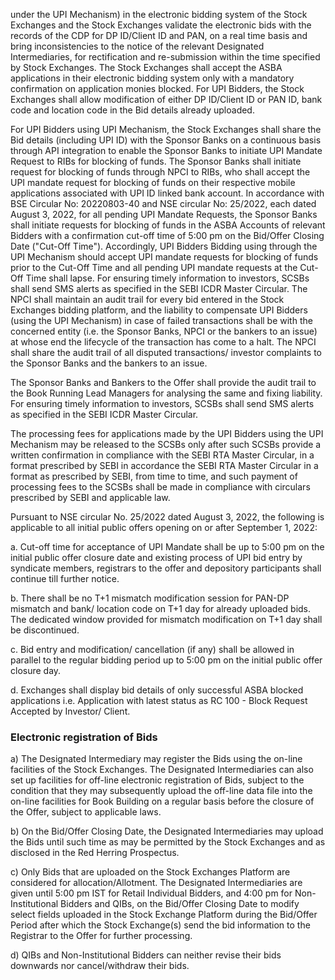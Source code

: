 under the UPI Mechanism) in the electronic bidding system of the Stock Exchanges and the Stock Exchanges validate the electronic bids with the records of the CDP for DP ID/Client ID and PAN, on a real time basis and bring inconsistencies to the notice of the relevant Designated Intermediaries, for rectification and re-submission within the time specified by Stock Exchanges. The Stock Exchanges shall accept the ASBA applications in their electronic bidding system only with a mandatory confirmation on application monies blocked. For UPI Bidders, the Stock Exchanges shall allow modification of either DP ID/Client ID or PAN ID, bank code and location code in the Bid details already uploaded.

For UPI Bidders using UPI Mechanism, the Stock Exchanges shall share the Bid details (including UPI ID) with the Sponsor Banks on a continuous basis through API integration to enable the Sponsor Banks to initiate UPI Mandate Request to RIBs for blocking of funds. The Sponsor Banks shall initiate request for blocking of funds through NPCI to RIBs, who shall accept the UPI mandate request for blocking of funds on their respective mobile applications associated with UPI ID linked bank account. In accordance with BSE Circular No: 20220803-40 and NSE circular No: 25/2022, each dated August 3, 2022, for all pending UPI Mandate Requests, the Sponsor Banks shall initiate requests for blocking of funds in the ASBA Accounts of relevant Bidders with a confirmation cut-off time of 5:00 pm on the Bid/Offer Closing Date ("Cut-Off Time"). Accordingly, UPI Bidders Bidding using through the UPI Mechanism should accept UPI mandate requests for blocking of funds prior to the Cut-Off Time and all pending UPI mandate requests at the Cut-Off Time shall lapse. For ensuring timely information to investors, SCSBs shall send SMS alerts as specified in the SEBI ICDR Master Circular. The NPCI shall maintain an audit trail for every bid entered in the Stock Exchanges bidding platform, and the liability to compensate UPI Bidders (using the UPI Mechanism) in case of failed transactions shall be with the concerned entity (i.e. the Sponsor Banks, NPCI or the bankers to an issue) at whose end the lifecycle of the transaction has come to a halt. The NPCI shall share the audit trail of all disputed transactions/ investor complaints to the Sponsor Banks and the bankers to an issue.

The Sponsor Banks and Bankers to the Offer shall provide the audit trail to the Book Running Lead Managers for analysing the same and fixing liability. For ensuring timely information to investors, SCSBs shall send SMS alerts as specified in the SEBI ICDR Master Circular.

The processing fees for applications made by the UPI Bidders using the UPI Mechanism may be released to the SCSBs only after such SCSBs provide a written confirmation in compliance with the SEBI RTA Master Circular, in a format prescribed by SEBI in accordance the SEBI RTA Master Circular in a format as prescribed by SEBI, from time to time, and such payment of processing fees to the SCSBs shall be made in compliance with circulars prescribed by SEBI and applicable law.

Pursuant to NSE circular No. 25/2022 dated August 3, 2022, the following is applicable to all initial public offers opening on or after September 1, 2022:

a. Cut-off time for acceptance of UPI Mandate shall be up to 5:00 pm on the initial public offer closure date and existing process of UPI bid entry by syndicate members, registrars to the offer and depository participants shall continue till further notice.

b. There shall be no T+1 mismatch modification session for PAN-DP mismatch and bank/ location code on T+1 day for already uploaded bids. The dedicated window provided for mismatch modification on T+1 day shall be discontinued.

c. Bid entry and modification/ cancellation (if any) shall be allowed in parallel to the regular bidding period up to 5:00 pm on the initial public offer closure day.

d. Exchanges shall display bid details of only successful ASBA blocked applications i.e. Application with latest status as RC 100 - Block Request Accepted by Investor/ Client.

### Electronic registration of Bids

a) The Designated Intermediary may register the Bids using the on-line facilities of the Stock Exchanges. The Designated Intermediaries can also set up facilities for off-line electronic registration of Bids, subject to the condition that they may subsequently upload the off-line data file into the on-line facilities for Book Building on a regular basis before the closure of the Offer, subject to applicable laws.

b) On the Bid/Offer Closing Date, the Designated Intermediaries may upload the Bids until such time as may be permitted by the Stock Exchanges and as disclosed in the Red Herring Prospectus.

c) Only Bids that are uploaded on the Stock Exchanges Platform are considered for allocation/Allotment. The Designated Intermediaries are given until 5:00 pm IST for Retail Individual Bidders, and 4:00 pm for Non-Institutional Bidders and QIBs, on the Bid/Offer Closing Date to modify select fields uploaded in the Stock Exchange Platform during the Bid/Offer Period after which the Stock Exchange(s) send the bid information to the Registrar to the Offer for further processing.

d) QIBs and Non-Institutional Bidders can neither revise their bids downwards nor cancel/withdraw their bids.